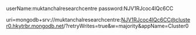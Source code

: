 userName:muktanchalresearchcentre
password:NJV1RJcoc4lQc6CC

uri=mongodb+srv://muktanchalresearchcentre:NJV1RJcoc4lQc6CC@cluster0.hkytrbr.mongodb.net/?retryWrites=true&w=majority&appName=Cluster0